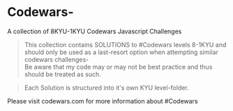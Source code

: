 # Codewars-
A collection of 8KYU-1KYU Codewars Javascript Challenges

 > This collection contains SOLUTIONS to #Codewars levels 8-1KYU and should only be used as a last-resort option when attempting similar codewars challenges-   
 > Be aware that my code may or may not be best practice and thus should be treated as such. 

>Each Solution is structured into it's own KYU level-folder.

Please visit codewars.com for more information about #Codewars

